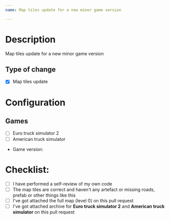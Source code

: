 ```yaml
---
name: Map tiles update for a new minor game version

---
```


# Description

Map tiles update for a new minor game version

## Type of change

- [x] Map tiles update

# Configuration

## Games

- [ ] Euro truck simulator 2
- [ ] American truck simulator

* Game version:

# Checklist:

- [ ] I have performed a self-review of my own code
- [ ] The map tiles are correct and haven't any artefact or missing roads, prefab or other things like this
- [ ] I've got attached the full map (level 0) on this pull request
- [ ] I've got attached archive for **Euro truck simulator 2** and **American truck simulator** on this pull request